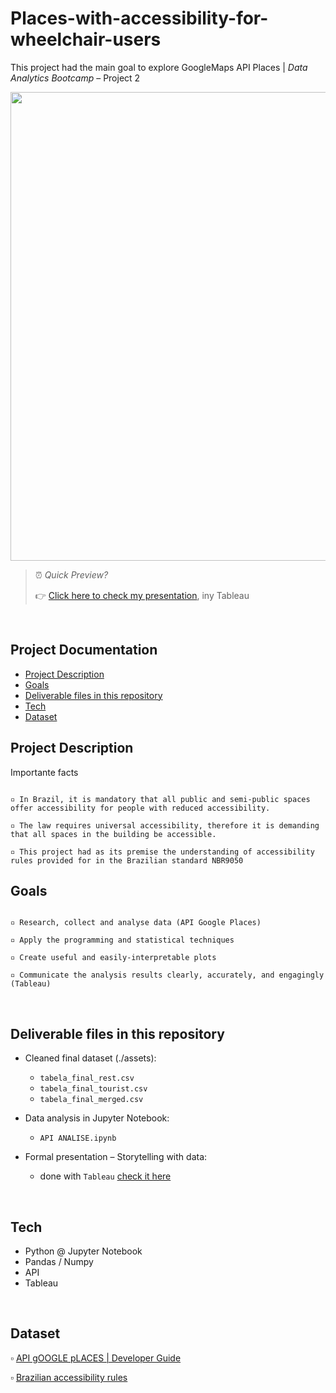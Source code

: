 # Places-with-accessibility-for-wheelchair-users
This project had the main goal to explore GoogleMaps API Places | *Data Analytics Bootcamp* – Project 2

<img src="https://miro.medium.com/max/1400/1*BpjHHwArjwrlDFiq_i0HzA.jpeg" width="750">


> ⏰ <i>Quick Preview?</i>
>
> 👉 [Click here to check my presentation](https://public.tableau.com/views/SoPauloparaTodos_01/Painel1?:language=pt-BR&:display_count=n&:origin=viz_share_link), iny Tableau 

<br>

## Project Documentation
- [Project Description](#project-description)
- [Goals](#goals)
- [Deliverable files in this repository](#deliverables)
- [Tech](#tech)
- [Dataset](#dataset)

<a name="project-description"></a>

## Project Description

Importante facts

```

▫️ In Brazil, it is mandatory that all public and semi-public spaces offer accessibility for people with reduced accessibility.

▫️ The law requires universal accessibility, therefore it is demanding that all spaces in the building be accessible.

▫️ This project had as its premise the understanding of accessibility rules provided for in the Brazilian standard NBR9050

```

<a name="goals"></a>

## Goals

```

▫️ Research, collect and analyse data (API Google Places)

▫️ Apply the programming and statistical techniques

▫️ Create useful and easily-interpretable plots

▫️ Communicate the analysis results clearly, accurately, and engagingly (Tableau)

```

<br>

<a name="deliverables"></a>

## Deliverable files in this repository

* Cleaned final dataset (./assets):
   - `tabela_final_rest.csv`
   - `tabela_final_tourist.csv`
   - `tabela_final_merged.csv`

* Data analysis in Jupyter Notebook:
   - `API ANALISE.ipynb`
 
* Formal presentation – Storytelling with data:
   - done with `Tableau` [check it here](https://public.tableau.com/views/SoPauloparaTodos_01/Painel1?:language=pt-BR&:display_count=n&:origin=viz_share_link)

<br>

<a name="tech"></a>

## Tech

   - Python @ Jupyter Notebook
   - Pandas / Numpy
   - API
   - Tableau

<br>

<a name="dataset"></a>

## Dataset

▫️ [API gOOGLE pLACES | Developer Guide](https://developers.google.com/maps/documentation/places/web-service/search-text?hl=pt-br%22)

▫️ [Brazilian accessibility rules](https://www.caurn.gov.br/wp-content/uploads/2020/08/ABNT-NBR-9050-15-Acessibilidade-emenda-1_-03-08-2020.pdf)



